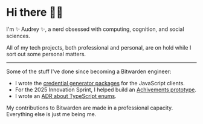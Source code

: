 # Hi there 👋🏻

I'm ✨ Audrey ✨, a nerd obsessed with computing, cognition, and social sciences.

All of my tech projects, both professional and personal, are on hold while I sort out some personal matters.

----

Some of the stuff I've done since becoming a Bitwarden engineer:

- I wrote the [credential generator packages](https://github.com/bitwarden/clients/tree/main/libs/tools/generator) for the JavaScript clients.
- For the 2025 Innovation Sprint, I helped build an [Achivements prototype](https://github.com/bitwarden/clients/pull/13766).
- I wrote an [ADR about TypeScript enums](https://contributing.bitwarden.com/architecture/adr/ts-deprecate-enums).

My contributions to Bitwarden are made in a professional capacity. Everything else is just me being me.
